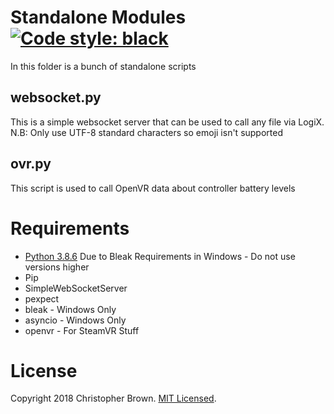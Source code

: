 # Standalone Modules [![Code style: black](https://img.shields.io/badge/code%20style-black-000000.svg)](https://github.com/psf/black)

In this folder is a bunch of standalone scripts

## websocket.py
This is a simple websocket server that can be used to call any file via LogiX.<BR>
N.B: Only use UTF-8 standard characters so emoji isn't supported

## ovr.py
This script is used to call OpenVR data about controller battery levels

# Requirements
* [Python 3.8.6](https://www.python.org/downloads/release/python-386/) Due to Bleak Requirements in Windows - Do not use versions higher
* Pip
* SimpleWebSocketServer
* pexpect
* bleak - Windows Only
* asyncio - Windows Only
* openvr - For SteamVR Stuff

# License
Copyright 2018 Christopher Brown.
[MIT Licensed](https://chbrown.github.io/licenses/MIT/#2018).
